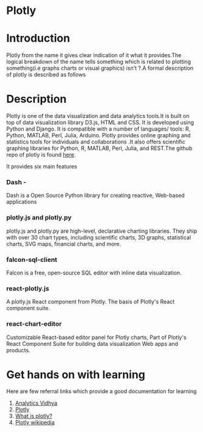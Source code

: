 # Plotly

# Introduction
Plotly from the name it gives clear indication of it what it provides.The logical breakdown of the name tells something which is related to plotting something(i.e graphs charts or visual graphics) isn't ?.A formal description of plotly is described as follows

# Description
Plotly is one of the data visualization and data analytics tools.It is built on top of data visualization library D3.js, HTML and CSS. It is developed using Python and  Django. It is compatible with a number of languages/ tools: R, Python, MATLAB, Perl, Julia, Arduino. Plotly provides online graphing and statistics tools for individuals and collaborations .It also offers scientific graphing libraries for Python, R, MATLAB, Perl, Julia, and REST.The github repo of plotly is found [here](https://github.com/plotly).

It provides six main features
### Dash - 
Dash is a Open Source Python library for creating reactive, Web-based applications
### plotly.js and plotly.py
plotly.js and plotly.py are high-level, declarative charting libraries. They ship with over 30 chart types, including scientific charts, 3D graphs, statistical charts, SVG maps, financial charts, and more.
### falcon-sql-client
Falcon is a free, open-source SQL editor with inline data visualization.
### react-plotly.js
A plotly.js React component from Plotly. The basis of Plotly's React component suite.
### react-chart-editor
Customizable React-based editor panel for Plotly charts, Part of Plotly's React Component Suite for building data visualization Web apps and products.

# Get hands on with learning
Here are few referral links which provide a good documentation for learning
1. [Analytics Vidhya](https://www.analyticsvidhya.com/blog/2017/01/beginners-guide-to-create-beautiful-interactive-data-visualizations-using-plotly-in-r-and-python/)
2. [Plotly](https://plot.ly/)
3. [What is plotly?](https://bookdown.org/paulcbauer/idv2/7-plotly-in-r.html)
4. [Plotly wikipedia](https://en.wikipedia.org/wiki/Plotly)

